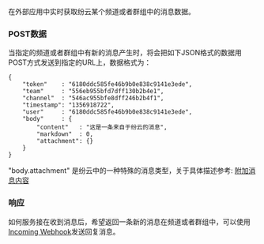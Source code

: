 在外部应用中实时获取纷云某个频道或者群组中的消息数据。### POST数据当指定的频道或者群组中有新的消息产生时，将会把如下JSON格式的数据用POST方式发送到指定的URL上，数据格式为：```{    "token"    : "6180ddc585fe46b9b0e838c9141e3ede",    "team"     : "556eb955bfd7dff130b2b4e1",    "channel"  : "546ac955bfe8dff246b2b4f1",    "timestamp": "1356918722",    "user"     : "6180ddc585fe46b9b0e838c9141e3ede",    "body"     : {        "content"   : "这是一条来自于纷云的消息",        "markdown"  : 0,        "attachment": {}    }}```"body.attachment" 是纷云中的一种特殊的消息类型，关于具体描述参考: [附加消息内容](/api/attachments)### 响应如何服务接在收到消息后，希望返回一条新的消息在频道或者群组中，可以使用 [Incoming Webhook](/api/incoming)发送回复消息。